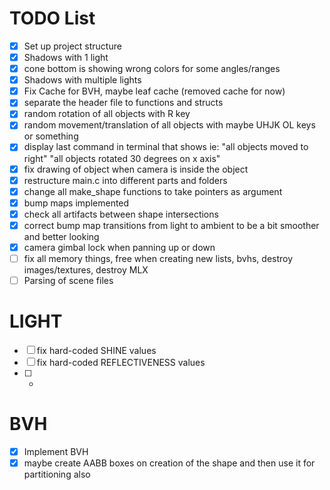 # TODO List

- [x] Set up project structure
- [x] Shadows with 1 light
- [x] cone bottom is showing wrong colors for some angles/ranges
- [x] Shadows with multiple lights
- [x] Fix Cache for BVH, maybe leaf cache (removed cache for now)
- [x] separate the header file to functions and structs
- [x] random rotation of all objects with R key
- [x] random movement/translation of all objects with maybe UHJK OL keys or something
- [x] display last command in terminal that shows ie: "all objects moved to right" "all objects rotated 30 degrees on x axis"
- [x] fix drawing of object when camera is inside the object
- [x] restructure main.c into different parts and folders
- [x] change all make_shape functions to take pointers as argument
- [x] bump maps implemented
- [x] check all artifacts between shape intersections
- [x] correct bump map transitions from light to ambient to be a bit smoother and better looking
- [x] camera gimbal lock when panning up or down
- [ ] fix all memory things, free when creating new lists, bvhs, destroy images/textures, destroy MLX
- [ ] Parsing of scene files

# LIGHT
- [ ] fix hard-coded SHINE values
- [ ] fix hard-coded REFLECTIVENESS values
- [ ] -

# BVH
- [x] Implement BVH
- [x] maybe create AABB boxes on creation of the shape and then use it for partitioning also
